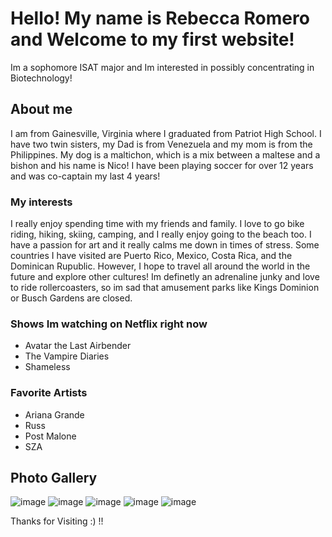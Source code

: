 # Hello! My name is Rebecca Romero and Welcome to my first website! 
Im a sophomore ISAT major and Im interested in possibly concentrating in Biotechnology!


## About me 
I am from Gainesville, Virginia where I graduated from Patriot High School. I have two twin sisters, my Dad is from Venezuela and my mom is from the Philippines. My dog is a maltichon, which is a mix between a maltese and a bishon and his name is Nico! I have been playing soccer for over 12 years and was co-captain my last 4 years! 

### My interests
I really enjoy spending time with my friends and family. I love to go bike riding, hiking, skiing, camping, and I really enjoy going to the beach too. I have a passion for art and it really calms me down in times of stress. Some countries I have visited are Puerto Rico, Mexico, Costa Rica, and the Dominican Rupublic. However, I hope to travel all around the world in the future and explore other cultures! Im definetly an adrenaline junky and love to ride rollercoasters, so im sad that amusement parks like Kings Dominion or Busch Gardens are closed. 


### Shows Im watching on Netflix right now
- Avatar the Last Airbender
- The Vampire Diaries 
- Shameless

### Favorite Artists
- Ariana Grande
- Russ
- Post Malone
- SZA

## Photo Gallery
![image](https://user-images.githubusercontent.com/70119938/92271114-3beb7780-eeb5-11ea-80b4-07821f4ce503.png)
![image](https://user-images.githubusercontent.com/70119938/92271205-62111780-eeb5-11ea-8e31-5cabca709fec.png)
![image](https://user-images.githubusercontent.com/70119938/92271233-6fc69d00-eeb5-11ea-823e-3ff9c49b7941.png)
![image](https://user-images.githubusercontent.com/70119938/92271250-76edab00-eeb5-11ea-8306-dd18c1505611.png)
![image](https://user-images.githubusercontent.com/70119938/92271424-c6cc7200-eeb5-11ea-9cc5-4a4482a4cb12.png)

Thanks for Visiting :) !! 









